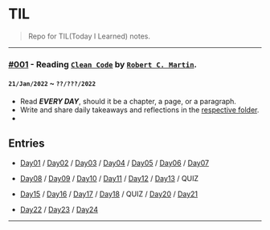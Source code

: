 # TIL
> Repo for TIL(Today I Learned) notes.
---
### [#001](./books/clean%20code#clean-code-by-robert-cecil-martin) - Reading [`Clean Code`](https://www.goodreads.com/book/show/3735293-clean-code) by [`Robert C. Martin`](https://en.wikipedia.org/wiki/Robert_C._Martin).
#### `21/Jan/2022` ~ `??/???/2022`
- Read ***EVERY DAY***, should it be a chapter, a page, or a paragraph.
- Write and share daily takeaways and reflections in the [respective folder](./books/clean%20code).
- 
## Entries
+ [Day01](Day01.md) / [Day02](Day02.md) / [Day03](Day03.md) / [Day04](Day04.md) / [Day05](Day05.md) / [Day06](Day06.md) / [Day07](Day07.md)

+ [Day08](Day08.md) / [Day09](Day09.md) / [Day10](Day10.md) / [Day11](Day11.md) / [Day12](Day12.md) / [Day13](Day13.md) / QUIZ

+ [Day15](Day15.md) / [Day16](Day16.md) / [Day17](Day17.md) / [Day18](Day18.md) / QUIZ / [Day20](Day20.md) / [Day21](Day21.md)

+ [Day22](Day22.md) / [Day23](Day23.md) / [Day24](Day10.md)
---
